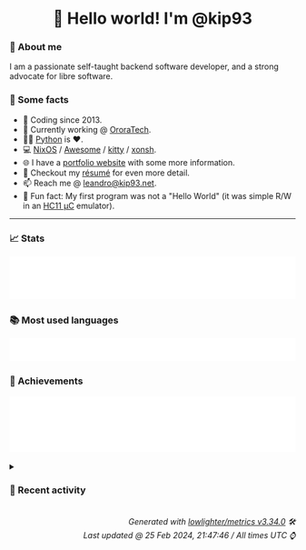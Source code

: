 <!-- README template, populated using this action:
     https://github.com/kip93/kip93/blob/main/.github/workflows/readme.yml. -->

<h1 align="center">👋 Hello world! I'm @kip93</h1> <!-- LOGIN => username -->

### 👤 About me

I am a passionate self-taught backend software developer, and a strong advocate for libre software.


### 💬 Some facts

* 📅 Coding since 2013.
* 💼 Currently working @ [OroraTech](https://ororatech.com/).
* 👨‍💻 [Python](https://github.com/search?q=user%3Akip93&l=python) is ❤️. <!-- LOGIN => username -->
* 💻 [NixOS](https://github.com/NixOS/) /
     [Awesome](https://github.com/awesomeWM/) /
     [kitty](https://github.com/kovidgoyal/kitty/) /
     [xonsh](https://github.com/xonsh/).
* 🌐 I have a [portfolio website](https://kip93.net/) with some more information.
* 📝 Checkout my [résumé](https://kip93.net/resume/) for even more detail.
* 📫 Reach me @ [leandro@kip93.net](mailto:leandro@kip93.net).
* 🎲 Fun fact: My first program was not a "Hello World" (it was simple R/W in an [HC11 µC](https://en.wikipedia.org/wiki/68HC11) emulator).


-----------------------------------------------------------------------------------------------------------------------


### 📈 Stats

![](./stats.svg)


### 📚 Most used languages <!-- by percentage, in decreasing order -->

![](./languages.svg)


### 🏅 Achievements

![](./achievements.svg)


<details> <!-- Last activity -->
<!-- Almost verbatim copy of https://github.com/lowlighter/metrics/blob/latest/source/templates/markdown/partials/activity.ejs, but restructured to be foldable. -->
<summary><h3>📰 Recent activity</h3></summary>

* 🌟 Starred [polygon/nix-buildproxy](https://github.com/polygon/nix-buildproxy)
  * *On 25 Feb 2024, 13:52:44*
* ➡️ Pushed 1 commit in [kip93/nixplusplus](https://github.com/kip93/nixplusplus) on branch `develop`
  * [#afe49be](https://github.com/kip93/nixplusplus/commit/afe49be) Add new example in hydra schema
  * *On 24 Feb 2024, 22:02:28*
* ⏺️ Created new branch netdata in [kip93/nixplusplus](https://github.com/kip93/nixplusplus)
  * *On 24 Feb 2024, 22:02:27*
* ➡️ Pushed 2 commits in [kip93/flakestry-publish](https://github.com/kip93/flakestry-publish) on branch `main`
  * [#fd80e4c](https://github.com/kip93/flakestry-publish/commit/fd80e4c) Merge pull request #2 from kip93/feature/non-tags

Add support for non-tagged publishing
  * [#94209b7](https://github.com/kip93/flakestry-publish/commit/94209b7) Add support for non-tagged publishing
  * *On 24 Feb 2024, 20:24:02*
</details>


<h6 align="right"><em>
    Generated with <a href="https://github.com/lowlighter/metrics/tree/latest/">lowlighter/metrics v3.34.0</a> 🛠️<br> <!-- VERSION => MAJOR.minor.patch -->
    Last updated @ 25 Feb 2024, 21:47:46 / All times UTC ⌚ <!-- meta.generated => DD/MM/YYYY, hh:mm -->
</em></h6>

